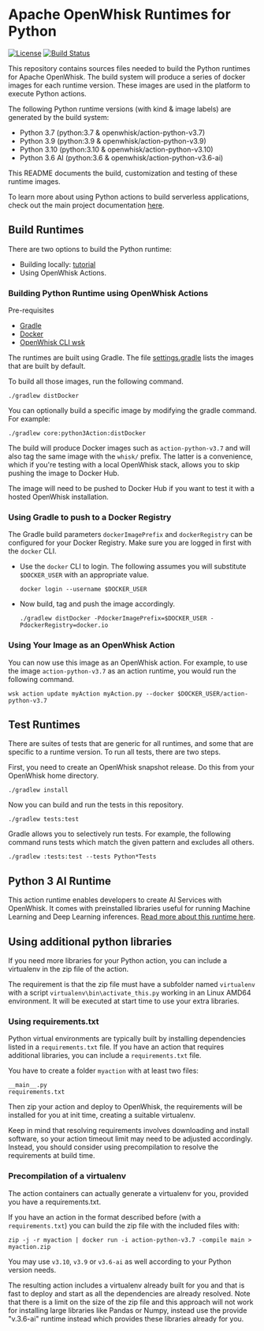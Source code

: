 <!--
#
# Licensed to the Apache Software Foundation (ASF) under one or more
# contributor license agreements.  See the NOTICE file distributed with
# this work for additional information regarding copyright ownership.
# The ASF licenses this file to You under the Apache License, Version 2.0
# (the "License"); you may not use this file except in compliance with
# the License.  You may obtain a copy of the License at
#
#     http://www.apache.org/licenses/LICENSE-2.0
#
# Unless required by applicable law or agreed to in writing, software
# distributed under the License is distributed on an "AS IS" BASIS,
# WITHOUT WARRANTIES OR CONDITIONS OF ANY KIND, either express or implied.
# See the License for the specific language governing permissions and
# limitations under the License.
#
-->

# Apache OpenWhisk Runtimes for Python
[![License](https://img.shields.io/badge/license-Apache--2.0-blue.svg)](http://www.apache.org/licenses/LICENSE-2.0)
[![Build Status](https://travis-ci.com/apache/openwhisk-runtime-python.svg?branch=master)](https://travis-ci.com/github/apache/openwhisk-runtime-python)

This repository contains sources files needed to build the Python runtimes for Apache OpenWhisk. The build system will produce a series of docker images for each runtime version. These images are used in the platform to execute Python actions.

The following Python runtime versions (with kind & image labels) are generated by the build system:

- Python 3.7 (python:3.7 & openwhisk/action-python-v3.7)
- Python 3.9 (python:3.9 & openwhisk/action-python-v3.9)
- Python 3.10 (python:3.10 & openwhisk/action-python-v3.10)
- Python 3.6 AI (python:3.6 & openwhisk/action-python-v3.6-ai)

This README documents the build, customization and testing of these runtime images.

To learn more about using Python actions to build serverless applications, check out the main project documentation [here](https://github.com/apache/openwhisk/blob/master/docs/actions-python.md).

## Build Runtimes

There are two options to build the Python runtime:

- Building locally: [tutorial](tutorials/local_build.md)
- Using OpenWhisk Actions.

### Building Python Runtime using OpenWhisk Actions

Pre-requisites

- [Gradle](https://gradle.org/)
- [Docker](https://www.docker.com/)
- [OpenWhisk CLI wsk](https://github.com/apache/openwhisk-cli/releases)

The runtimes are built using Gradle. The file [settings.gradle](settings.gradle) lists the images that are built by default.

To build all those images, run the following command.

```
./gradlew distDocker
```

You can optionally build a specific image by modifying the gradle command. For example:
```
./gradlew core:python3Action:distDocker
```

The build will produce Docker images such as `action-python-v3.7`
and will also tag the same image with the `whisk/` prefix. The latter
is a convenience, which if you're testing with a local OpenWhisk
stack, allows you to skip pushing the image to Docker Hub.

The image will need to be pushed to Docker Hub if you want to test it
with a hosted OpenWhisk installation.

### Using Gradle to push to a Docker Registry

The Gradle build parameters `dockerImagePrefix` and `dockerRegistry`
can be configured for your Docker Registry. Make sure you are logged
in first with the `docker` CLI.

- Use the `docker` CLI to login. The following assumes you will substitute `$DOCKER_USER` with an appropriate value.
  ```
  docker login --username $DOCKER_USER
  ```

- Now build, tag and push the image accordingly.
  ```
  ./gradlew distDocker -PdockerImagePrefix=$DOCKER_USER -PdockerRegistry=docker.io
  ```

### Using Your Image as an OpenWhisk Action

You can now use this image as an OpenWhisk action. For example, to use
the image `action-python-v3.7` as an action runtime, you would run
the following command.

```
wsk action update myAction myAction.py --docker $DOCKER_USER/action-python-v3.7
```

## Test Runtimes

There are suites of tests that are generic for all runtimes, and some that are specific to a runtime version.
To run all tests, there are two steps.

First, you need to create an OpenWhisk snapshot release. Do this from your OpenWhisk home directory.
```
./gradlew install
```

Now you can build and run the tests in this repository.
```
./gradlew tests:test
```

Gradle allows you to selectively run tests. For example, the following
command runs tests which match the given pattern and excludes all
others.
```
./gradlew :tests:test --tests Python*Tests
```

## Python 3 AI Runtime
This action runtime enables developers to create AI Services with OpenWhisk. It comes with preinstalled libraries useful for running Machine Learning and Deep Learning inferences. [Read more about this runtime here](./core/python36AiAction).

## Using additional python libraries

If you need more libraries for your Python action,  you can include a virtualenv in the zip file of the action.

The requirement is that the zip file must have a subfolder named `virtualenv` with a script `virtualenv\bin\activate_this.py` working in an Linux AMD64 environment. It will be executed at start time to use your extra libraries.

### Using requirements.txt

Python virtual environments are typically built by installing dependencies listed in a `requirements.txt` file. If you have an action that requires additional libraries, you can include a `requirements.txt` file.

You have to create a folder `myaction` with at least two files:

```
__main__.py
requirements.txt
```

Then zip your action and deploy to OpenWhisk, the requirements will be installed for you at init time, creating a suitable virtualenv.

Keep in mind that resolving requirements involves downloading and install software, so your action timeout limit may need to be adjusted accordingly. Instead, you should consider using precompilation to resolve the requirements at build time.

### Precompilation of a virtualenv

The action containers can actually generate a virtualenv for you, provided you have a requirements.txt.


If you have an action in the format described before (with a `requirements.txt`) you can build the zip file with the included files with:

```
zip -j -r myaction | docker run -i action-python-v3.7 -compile main > myaction.zip
```

You may use `v3.10`, `v3.9` or `v3.6-ai` as well according to your Python version needs.

The resulting action includes a virtualenv already built for you and that is fast to deploy and start as all the dependencies are already resolved. Note that there is a limit on the size of the zip file and this approach will not work for installing large libraries like Pandas or Numpy, instead use the provide "v.3.6-ai"  runtime instead which provides these libraries already for you.
